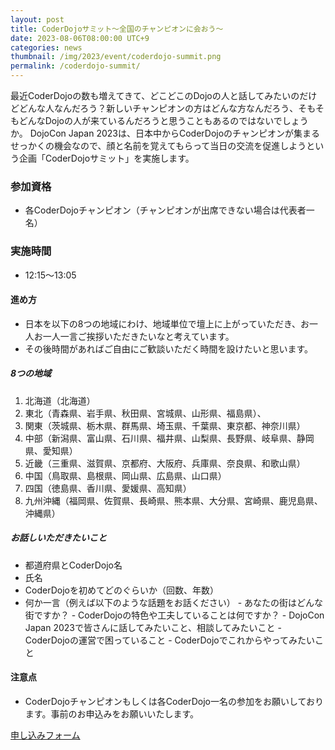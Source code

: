 ```yaml
---
layout: post
title: CoderDojoサミット〜全国のチャンピオンに会おう〜
date: 2023-08-06T08:00:00 UTC+9
categories: news
thumbnail: /img/2023/event/coderdojo-summit.png
permalink: /coderdojo-summit/
---
```

最近CoderDojoの数も増えてきて、どこどこのDojoの人と話してみたいのだけどどんな人なんだろう？新しいチャンピオンの方はどんな方なんだろう、そもそもどんなDojoの人が来ているんだろうと思うこともあるのではないでしょうか。
DojoCon Japan 2023は、日本中からCoderDojoのチャンピオンが集まるせっかくの機会なので、顔と名前を覚えてもらって当日の交流を促進しようという企画「CoderDojoサミット」を実施します。

### 参加資格
- 各CoderDojoチャンピオン（チャンピオンが出席できない場合は代表者一名）

### 実施時間
- 12:15～13:05

#### 進め方
- 日本を以下の8つの地域にわけ、地域単位で壇上に上がっていただき、お一人お一人一言ご挨拶いただきたいなと考えています。
- その後時間があればご自由にご歓談いただく時間を設けたいと思います。

#####  8つの地域
1. 北海道（北海道）
1. 東北（青森県、岩手県、秋田県、宮城県、山形県、福島県）、
1. 関東（茨城県、栃木県、群馬県、埼玉県、千葉県、東京都、神奈川県）
1. 中部（新潟県、富山県、石川県、福井県、山梨県、長野県、岐阜県、静岡県、愛知県）
1. 近畿（三重県、滋賀県、京都府、大阪府、兵庫県、奈良県、和歌山県）
1. 中国（鳥取県、島根県、岡山県、広島県、山口県）
1. 四国（徳島県、香川県、愛媛県、高知県）
1. 九州沖縄（福岡県、佐賀県、長崎県、熊本県、大分県、宮崎県、鹿児島県、沖縄県）

##### お話しいただきたいこと
- 都道府県とCoderDojo名
- 氏名
- CoderDojoを初めてどのぐらいか（回数、年数）
- 何か一言（例えば以下のような話題をお話ください）
        - あなたの街はどんな街ですか？
        - CoderDojoの特色や工夫していることは何ですか？
        - DojoCon Japan 2023で皆さんに話してみたいこと、相談してみたいこと
        - CoderDojoの運営で困っていること
        - CoderDojoでこれからやってみたいこと

#### 注意点
- CoderDojoチャンピオンもしくは各CoderDojo一名の参加をお願いしております。事前のお申込みをお願いいたします。

<div class='framed_button'>
    <a href='https://forms.gle/diVHksgwQgzoVu9L8' target='_blank'>申し込みフォーム</a>
</div>
